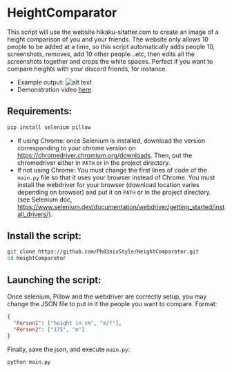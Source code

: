 # HeightComparator

This script will use the website hikaku-sitatter.com to create an image of a height comparison of you and your friends. The website only allows 10 people
to be added at a time, so this script automatically adds people 10, screenshots, removes, add 10 other people...etc, then edits all the screenshots together 
and crops the white spaces. Perfect if you want to compare heights with your discord friends, for instance.
- Example output:
![alt text](https://github.com/Ph03nixStyle/HeightComparator/blob/main/final.png?raw=true)
- Demonstration video [here](https://www.youtube.com/watch?v=Ckssz3Wn4m4)


## Requirements:
```bash
pip install selenium pillow
```
- If using Chrome: once Selenium is installed, download the version corresponding to your chrome version on https://chromedriver.chromium.org/downloads.
Then, put the chromedriver either in `PATH` or in the project directory. 
- If not using Chrome: You must change the first lines of code of the `main.py` file so that it uses your browser instead of Chrome.
You must install the webdriver for your browser (download location varies depending on browser) and put it on `PATH` or in the project directory.
(see Selenium doc, https://www.selenium.dev/documentation/webdriver/getting_started/install_drivers/).

## Install the script:
```bash
git clone https://github.com/Ph03nixStyle/HeightComparator.git
cd HeightComparator
```

## Launching the script:
Once selenium, Pillow and the webdriver are correctly setup, you may change the JSON file to put in it the people you want to compare.
Format:
```json
{
  "Person1": ["height in cm", "m/f"],
  "Person2": ["175", "m"]
}
```
Finally, save the json, and execute `main.py`:
```bash
python main.py
```
